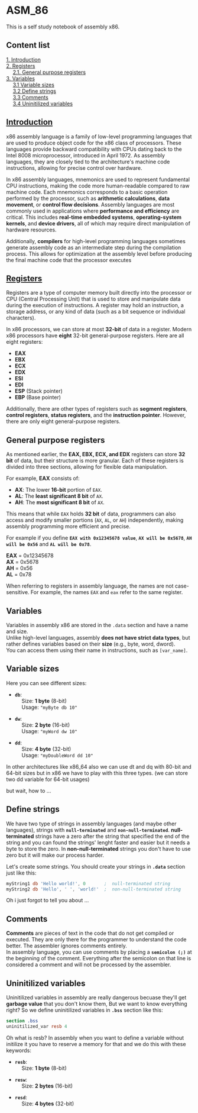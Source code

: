 # **ASM_86**
This is a self study notebook of assembly x86.

## Content list

[1. Introduction](#introduction) <br />
[2. Registers](#registers) <br />
&emsp; [2.1. General purpose registers](#general-purpose-registers) <br />
[3. Variables](#variables) <br />
&emsp; [3.1 Variable sizes](#variable-sizes) <br />
&emsp; [3.2 Define strings](#define-strings) <br />
&emsp; [3.3 Comments](#comments) <br />
&emsp; [3.4 Uninitilized variables](#uninitilized-variables) <br />

## [Introduction](https://en.wikipedia.org/wiki/X86_assembly_language)
x86 assembly language is a family of low-level programming languages that are used to produce object code for the x86 class of processors. 
These languages provide backward compatibility with CPUs dating back to the Intel 8008 microprocessor, introduced in April 1972. As assembly languages, they are closely tied to the architecture's machine code instructions, allowing for precise control over hardware.

In x86 assembly languages, mnemonics are used to represent fundamental CPU instructions, making the code more human-readable compared to raw machine code. 
Each mnemonics corresponds to a basic operation performed by the processor, such as **arithmetic calculations**, **data movement**, or **control flow decisions**. Assembly languages are most commonly used in applications where **performance and efficiency** are critical. 
This includes **real-time embedded systems**, **operating-system kernels**, and **device drivers**, all of which may require direct manipulation of hardware resources.

Additionally, **compilers** for high-level programming languages sometimes generate assembly code as an intermediate step during the compilation process. 
This allows for optimization at the assembly level before producing the final machine code that the processor executes


## [Registers](https://www.cs.virginia.edu/~evans/cs216/guides/x86.html)

Registers are a type of computer memory built directly into the processor or CPU (Central Processing Unit) that is used to store and manipulate data during the execution of instructions. A register may hold an instruction, a storage address, or any kind of data (such as a bit sequence or individual characters).

In x86 processors, we can store at most **32-bit** of data in a register. Modern x86 processors have **eight** 32-bit general-purpose registers. Here are all eight registers:

- **EAX**
- **EBX**
- **ECX**
- **EDX**
- **ESI**
- **EDI**
- **ESP** (Stack pointer)
- **EBP** (Base pointer)

Additionally, there are other types of registers such as **segment registers**, **control registers**, **status registers**, and the **instruction pointer**. However, there are only eight general-purpose registers.

## General purpose registers
As mentioned earlier, the **EAX, EBX, ECX, and EDX** registers can store **32 bit** of data, but their structure is more granular. Each of these registers is divided into three sections, allowing for flexible data manipulation.  

For example, **EAX** consists of:  
- **AX**: The lower **16-bit** portion of `EAX`.  
- **AL**: The **least significant 8 bit** of `AX`.  
- **AH**: The **most significant 8 bit** of `AX`.  

This means that while `EAX` holds **32 bit** of data, programmers can also access and modify smaller portions (`AX`, `AL`, or `AH`) independently, making assembly programming more efficient and precise.

For example if you define **`EAX with 0x12345678 value`**, **`AX will be 0x5678`**, **`AH will be 0x56`** and **`AL will be 0x78`**.

**EAX** = 0x12345678 <br />
**AX**  = 0x5678 <br />
**AH**  = 0x56 <br />
**AL**  = 0x78 <br />

When referring to registers in assembly language, the names are not case-sensitive. For example, the names `EAX` and `eax` refer to the same register.

## Variables 
Variables in assembly x86 are stored in the `.data` section and have a name and size.<br />
Unlike high-level languages, assembly **does not have strict data types**, but rather defines variables based on their **size** (e.g., byte, word, dword).  
You can access them using their name in instructions, such as `[var_name]`.  

## Variable sizes 
Here you can see different sizes:

- **`db`**: <br />
&emsp; Size: **1 byte** (8-bit)<br />
&emsp; Usage: `"myByte db 10"`

- **`dw`**: <br />
&emsp; Size: **2 byte** (16-bit)<br />
&emsp; Usage: `"myWord dw 10"`

- **`dd`**: <br />
&emsp; Size: **4 byte** (32-bit)<br />
&emsp; Usage: `"myDoubleWord dd 10"`

In other architectures like x86_64 also we can use dt and dq with 80-bit and 64-bit sizes but in x86 we have to play with this three types. (we can store two dd variable for 64-bit usages)

but wait, how to ...

## Define strings 
We have two type of strings in assembly languages (and maybe other languages), strings with **`null-terminated`** and **`non-null-terminated`**. **null-terminated** strings have a zero after the string that specified the end of the string and you can found the strings' lenght faster and easier but it needs a byte to store the zero. In **non-null-terminated** strings you don't have to use zero but it will make our process harder.

Let's create some strings. You should create your strings in **`.data`** section just like this: <br />
```nasm
myString1 db 'Hello world!', 0       ;  null-terminated string
myString2 db 'Hello', ' ', 'world!'  ;  non-null-terminated string
```

Oh i just forgot to tell you about ...

## Comments
**Comments** are pieces of text in the code that do not get compiled or executed. They are only there for the programmer to understand the code better. The assembler ignores comments entirely. <br />
In assembly language, you can use comments by placing a **`semicolon (;)`** at the beginning of the comment. Everything after the semicolon on that line is considered a comment and will not be processed by the assembler.

## Uninitilized variables
Uninitilized variables in assembly are really dangerous becuase they'll get **garbage value** that you don't know them, But we want to know everything right? So we define uninitilized variables in **`.bss`** section like this: 
```nasm
section .bss
uninitilized_var resb 4 
```
Oh what is resb? In assembly when you want to define a variable without initilize it you have to reserve a memory for that and we do this with these keywords: <br />
- **`resb`**: <br />
&emsp; Size: **1 byte** (8-bit) 

- **`resw`**: <br />
&emsp; Size: **2 bytes** (16-bit)

- **`resd`**: <br />
&emsp; Size: **4 bytes** (32-bit)

